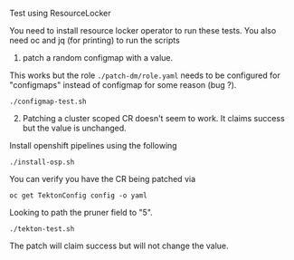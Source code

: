 
Test using ResourceLocker 

You need to install resource locker operator to run these tests.
You also need oc and jq (for printing) to run the scripts 

1) patch a random configmap with a value. 

This works but the role `./patch-dm/role.yaml` needs to be configured for "configmaps" instead of configmap for some reason (bug ?).

```
./configmap-test.sh
```

2) Patching a cluster scoped CR doesn't seem to work. It claims success but the value is unchanged. 

Install openshift pipelines using the following

```
./install-osp.sh
```

You can verify you have the CR being patched via 

```
oc get TektonConfig config -o yaml
```

Looking to path the pruner field to "5".

```
./tekton-test.sh
```

The patch will claim success but will not change the value. 